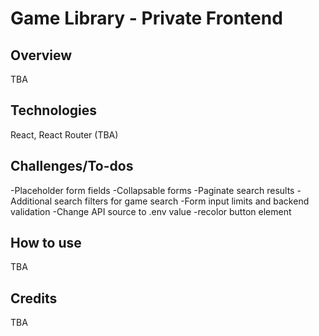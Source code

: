 # Game Library - Private Frontend

## Overview
TBA

## Technologies
React, React Router (TBA)

## Challenges/To-dos
-Placeholder form fields
-Collapsable forms
-Paginate search results
-Additional search filters for game search
-Form input limits and backend validation
-Change API source to .env value
-recolor button element

## How to use
TBA

## Credits
TBA
